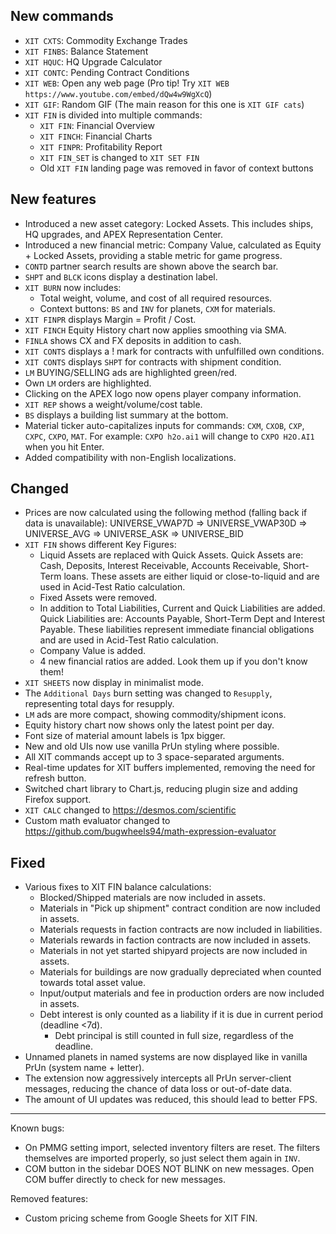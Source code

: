 ## New commands
- `XIT CXTS`: Commodity Exchange Trades
- `XIT FINBS`: Balance Statement
- `XIT HQUC`: HQ Upgrade Calculator
- `XIT CONTC`: Pending Contract Conditions
- `XIT WEB`: Open any web page (Pro tip! Try `XIT WEB https://www.youtube.com/embed/dQw4w9WgXcQ`)
- `XIT GIF`: Random GIF (The main reason for this one is `XIT GIF cats`)
- `XIT FIN` is divided into multiple commands:
  - `XIT FIN`: Financial Overview
  - `XIT FINCH`: Financial Charts
  - `XIT FINPR`: Profitability Report
  - `XIT FIN_SET` is changed to `XIT SET FIN`
  - Old `XIT FIN` landing page was removed in favor of context buttons

## New features
- Introduced a new asset category: Locked Assets. This includes ships, HQ upgrades,
  and APEX Representation Center.
- Introduced a new financial metric: Company Value, calculated as Equity + Locked Assets,
  providing a stable metric for game progress.
- `CONTD` partner search results are shown above the search bar.
- `SHPT` and `BLCK` icons display a destination label.
- `XIT BURN` now includes:
  - Total weight, volume, and cost of all required resources.
  - Context buttons: `BS` and `INV` for planets, `CXM` for materials.
- `XIT FINPR` displays Margin = Profit / Cost.
- `XIT FINCH` Equity History chart now applies smoothing via SMA.
- `FINLA` shows CX and FX deposits in addition to cash.
- `XIT CONTS` displays a ! mark for contracts with unfulfilled own conditions.
- `XIT CONTS` displays `SHPT` for contracts with shipment condition.
- `LM` BUYING/SELLING ads are highlighted green/red.
- Own `LM` orders are highlighted.
- Clicking on the APEX logo now opens player company information.
- `XIT REP` shows a weight/volume/cost table.
- `BS` displays a building list summary at the bottom.
- Material ticker auto-capitalizes inputs for commands: `CXM`, `CXOB`, `CXP`, `CXPC`, `CXPO`, `MAT`.
  For example: `CXPO h2o.ai1` will change to `CXPO H2O.AI1` when you hit Enter.
- Added compatibility with non-English localizations.

## Changed
- Prices are now calculated using the following method (falling back if data is unavailable):
  UNIVERSE_VWAP7D => UNIVERSE_VWAP30D => UNIVERSE_AVG => UNIVERSE_ASK => UNIVERSE_BID
- `XIT FIN` shows different Key Figures:
  - Liquid Assets are replaced with Quick Assets. Quick Assets are: Cash, Deposits,
  Interest Receivable, Accounts Receivable, Short-Term loans. These assets are either
  liquid or close-to-liquid and are used in Acid-Test Ratio calculation.
  - Fixed Assets were removed.
  - In addition to Total Liabilities, Current and Quick Liabilities are added. Quick
  Liabilities are: Accounts Payable, Short-Term Dept and Interest Payable. These
  liabilities represent immediate financial obligations and are used in Acid-Test Ratio
  calculation.
  - Company Value is added.
  - 4 new financial ratios are added. Look them up if you don't know them!
- `XIT SHEETS` now display in minimalist mode.
- The `Additional Days` burn setting was changed to `Resupply`, representing total days for resupply.
- `LM` ads are more compact, showing commodity/shipment icons.
- Equity history chart now shows only the latest point per day.
- Font size of material amount labels is 1px bigger.
- New and old UIs now use vanilla PrUn styling where possible.
- All XIT commands accept up to 3 space-separated arguments.
- Real-time updates for XIT buffers implemented, removing the need for refresh button.
- Switched chart library to Chart.js, reducing plugin size and adding Firefox support.
- `XIT CALC` changed to https://desmos.com/scientific
- Custom math evaluator changed to https://github.com/bugwheels94/math-expression-evaluator

## Fixed
- Various fixes to XIT FIN balance calculations:
  - Blocked/Shipped materials are now included in assets.
  - Materials in "Pick up shipment" contract condition are now included in assets.
  - Materials requests in faction contracts are now included in liabilities.
  - Materials rewards in faction contracts are now included in assets.
  - Materials in not yet started shipyard projects are now included in assets.
  - Materials for buildings are now gradually depreciated when counted towards total asset value.
  - Input/output materials and fee in production orders are now included in assets.
  - Debt interest is only counted as a liability if it is due in current period (deadline <7d).
    - Debt principal is still counted in full size, regardless of the deadline.
- Unnamed planets in named systems are now displayed like in vanilla PrUn (system name + letter).
- The extension now aggressively intercepts all PrUn server-client messages,
  reducing the chance of data loss or out-of-date data.
- The amount of UI updates was reduced, this should lead to better FPS.

---

Known bugs:
- On PMMG setting import, selected inventory filters are reset. The filters themselves are imported properly, 
  so just select them again in `INV`.
- COM button in the sidebar DOES NOT BLINK on new messages. Open COM buffer directly to check for new messages.

Removed features:
- Custom pricing scheme from Google Sheets for XIT FIN.
